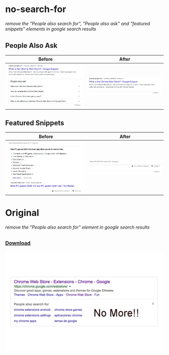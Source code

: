 # no-search-for
###### remove the "People also search for", "People also ask" and "featured snippets" elements in google search results

## People Also Ask
Before             |  After
:-------------------------:|:-------------------------:
![image](people_also_ask_before.jpg)  |  ![image](people_also_ask_after.jpg)

## Featured Snippets
Before             |  After
:-------------------------:|:-------------------------:
![image](featured_snippets_before.jpg)  |  ![image](featured_snippets_after.jpg)

# Original

###### remove the "People also search for" element in google search results

### [Download](https://chrome.google.com/webstore/detail/no-search-for/gfilnngoaebchcnkmppbnijaakeccdjc)

![image](store-image.jpg)
